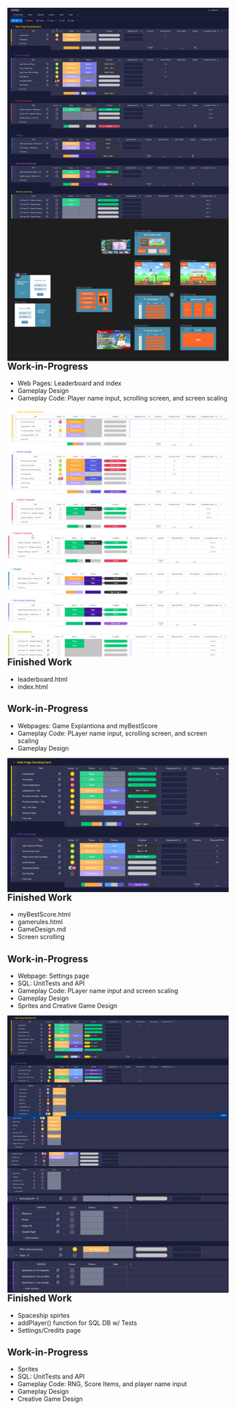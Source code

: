 <img src="images/Screenshot 2024-02-25 180058.png"
     alt="ScreenShot issue"
     style="float: left; margin-right: 10px;" />
     
 <img src="images/Screenshot 2024-02-25 180151.png"
     alt="ScreenShot issue"
     style="float: left; margin-right: 10px;" />

 <img src="images/figma.png"
     alt="ScreenShot issue"
     style="float: left; margin-right: 10px;" />


## Work-in-Progress
- Web Pages: Leaderboard and index
- Gameplay Design
- Gameplay Code: Player name input, scrolling screen, and screen scaling

 <img src="images/Screenshot 2024-03-04 164456.png"
     alt="ScreenShot issue"
     style="float: left; margin-right: 10px;" />

 <img src="images/Screenshot 2024-03-04 164510.png"
     alt="ScreenShot issue"
     style="float: left; margin-right: 10px;" />

## Finished Work
- leaderboard.html
- index.html


## Work-in-Progress
- Webpages: Game Explantiona and  myBestScore
- Gameplay Code: PLayer name input, scrolling screen, and screen scaling
- Gameplay Design

 <img src="images/MondayScreenShotWeek9.png"
     alt="ScreenShot issue"
     style="float: left; margin-right: 10px;" />

## Finished Work
- myBestScore.html
- gamerules.html
- GameDesign.md
- Screen scrolling

## Work-in-Progress
- Webpage: Settings page
- SQL: UnitTests and API
- Gameplay Code: PLayer name input and screen scaling
- Gameplay Design
- Sprites and Creative Game Design



<img src="images/240318_01.png"
     alt="ScreenShot issue"
     style="float: left; margin-right: 10px;" />

<img src="images/240318_02.png"
     alt="ScreenShot issue"
     style="float: left; margin-right: 10px;" />

<img src="images/240318_03.png"
     alt="ScreenShot issue"
     style="float: left; margin-right: 10px;" />

## Finished Work
- Spaceship spirtes
- addPlayer() function for SQL DB w/ Tests
- Settings/Credits page


## Work-in-Progress
- Sprites
- SQL: UnitTests and API
- Gameplay Code: RNG, Score Items, and player name input
- Gameplay Design
- Creative Game Design